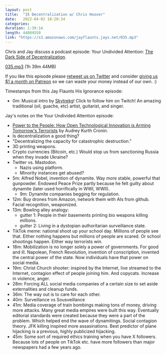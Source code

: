 ```yaml
---
layout: post
title:  "35 Decentralization w/ Chris Hoover"
date:   2022-04-02 18:20:34
categories: 
duration: 1:39:14
length: 44084550
link: "https://s3.amazonaws.com/jayflaunts.jays.net/035.mp3"
---
```


Chris and Jay discuss a podcast episode: Your Undivided Attention:
<a href="https://pca.st/episode/c3e5c191-03fc-43c1-aa08-482fbc6fa0a5">The
Dark Side of Decentralization</a>.

<a href="{{site.storage_url}}/035.mp3" target="_blank">035.mp3</a> (1h 39m 44MB)

If you like this episode please [retweet us on Twitter](https://twitter.com/jayflaunts)
and consider [giving us $1 a month on Patreon](https://www.patreon.com/jayflaunts)
so we can waste your money instead of our own. :)

Timestamps from this Jay Flaunts His Ignorance episode:
* 0m: Musical intro by [Skytrekg](http://twitch.tv/skytrekg)! Click to follow him on Twitch! An amazing
traditional (oil, guache, etc) artist, guitarist, and singer.

Jay's notes on the Your Undivided Attention episode:
* [Power to the People: How Open Technological Innovation is Arming Tomorrow's Terrorists](https://www.amazon.com/p/dp/019088214X) by Audrey Kurth Cronin.
* Is decentralization a good thing?
* "Decentralizing the capacity for catastrophic destruction."
* 3D printing weapons.
* Crypto currencies (Bitcoin, etc.) Would stop us from sanctioning Russia when they invade Ukraine?
* Twitter vs. Mastodon.
  * Nazis using platform.
  * Minority instances get abused?
* 5m: Alfred Nobel, invention of dynamite. Way more stable, powerful that gunpowder.
  Endowed Peace Prize partly because he felt guilty about dynamite (later used horrifically
  in WWI, WWII).
  * 9m: Dynamite companies begging for regulation.
* 12m: Buy drones from Amazon, network them with AIs from github. Facial recognition, weaponized.
* 13m: Bowling alley analogy:
  * gutter 1: People in their basements printing bio weapons killing millions.
  * gutter 2: Living in a dystopian authoritarian surveillance state.
* TikTok meme: national shoot up your school day. Millions of people see that. Either nothing happens
  but millions of people are scared. Or school shootings happen. Either way terrorists win.
* 18m: Mobilization is no longer solely a power of governments. For good and ill. Napolean, 
  French Revolution, invention of conscription, invented the central power of the state. Now
  individuals have that power on social media.
* 19m: Christ Church shooter: inspired by the Internet, live streamed to the Internet, contagion effect
  of people joining him. And copycats. Increase in violence, anger.
* 28m: Forcing ALL social media companies of a certain size to set aside externalities and cleanup
  funds. 
* 36m: The way out is to care for each other.
* 40m: Surveillance vs Sousveillance
* 41m: Media coverage of train bombings making tons of money, driving more attacks. Many great media
  empires were built this way. Eventually editorial standards were created because they were a part
  of the problem. Which helped end the wave of dynamitings. Social contagion theory. JFK killing
  inspired more assasinations. Best predictor of plane hijacking is a previous, highly publicized
  hijacking.
* 45m: Some sort of required ethics training when you have X followers. Because lots of people on TikTok
  etc. have more followers than major newspapers had a few years ago.


